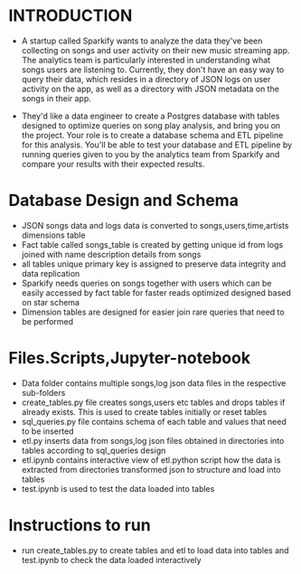 # INTRODUCTION

- A startup called Sparkify wants to analyze the data they've been collecting on songs and user activity on their new music streaming app. The analytics team is particularly interested in understanding what songs users are listening to. Currently, they don't have an easy way to query their data, which resides in a directory of JSON logs on user activity on the app, as well as a directory with JSON metadata on the songs in their app.

- They'd like a data engineer to create a Postgres database with tables designed to optimize queries on song play analysis, and bring you on the project. Your role is to create a database schema and ETL pipeline for this analysis. You'll be able to test your database and ETL pipeline by running queries given to you by the analytics team from Sparkify and compare your results with their expected results.

# Database Design and  Schema
- JSON songs data and logs data is converted to songs,users,time,artists dimensions table
- Fact table called songs_table is created by getting unique id from logs joined with name description details from songs
- all tables unique primary key is assigned to preserve data integrity and data replication
- Sparkify needs queries on songs together with users which can be easily accessed by fact table for faster reads optimized designed based on star schema
- Dimension tables are designed for easier join rare queries that need to be performed

# Files.Scripts,Jupyter-notebook
- Data folder contains multiple songs,log json data files in the respective sub-folders
- create_tables.py file creates songs,users etc tables and drops tables if already exists. This is used to create tables initially or reset tables
- sql_queries.py file contains schema of each table and values that need to be inserted
- etl.py inserts data from songs,log json files obtained in directories into tables according to sql_queries design
- etl.ipynb contains interactive view of etl.python script how the data is extracted from directories transformed json to structure and load into tables
- test.ipynb is used to test the data loaded into tables

# Instructions to run 
- run create_tables.py to create tables and etl to load data  into tables and test.ipynb to check the data loaded interactively